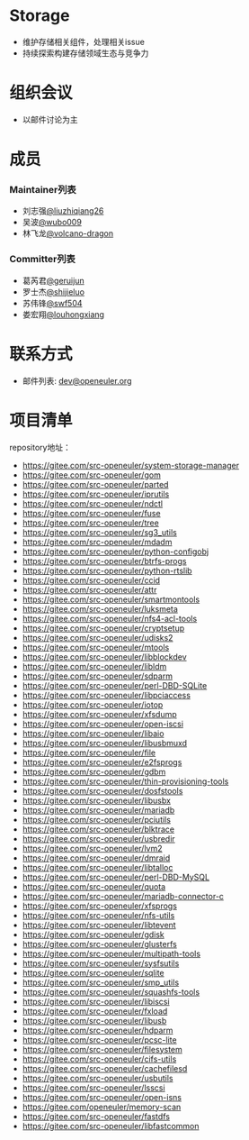 # Storage
- 维护存储相关组件，处理相关issue
- 持续探索构建存储领域生态与竞争力

# 组织会议

- 以邮件讨论为主

# 成员

### Maintainer列表

- 刘志强[@liuzhiqiang26](https://gitee.com/liuzhiqiang26)
- 吴波[@wubo009](https://gitee.com/wubo009)
- 林飞龙[@volcano-dragon](https://gitee.com/volcanodragon)

### Committer列表

- 葛芮君[@geruijun](https://gitee.com/geruijun)
- 罗士杰[@shijieluo](https://gitee.com/shijieluo)
- 苏伟锋[@swf504](https://gitee.com/swf504)
- 娄宏翔[@louhongxiang](https://gitee.com/louhongxiang)

# 联系方式

- 邮件列表: dev@openeuler.org

# 项目清单

repository地址：

- https://gitee.com/src-openeuler/system-storage-manager
- https://gitee.com/src-openeuler/gom
- https://gitee.com/src-openeuler/parted
- https://gitee.com/src-openeuler/iprutils
- https://gitee.com/src-openeuler/ndctl
- https://gitee.com/src-openeuler/fuse
- https://gitee.com/src-openeuler/tree
- https://gitee.com/src-openeuler/sg3_utils
- https://gitee.com/src-openeuler/mdadm
- https://gitee.com/src-openeuler/python-configobj
- https://gitee.com/src-openeuler/btrfs-progs
- https://gitee.com/src-openeuler/python-rtslib
- https://gitee.com/src-openeuler/ccid
- https://gitee.com/src-openeuler/attr
- https://gitee.com/src-openeuler/smartmontools
- https://gitee.com/src-openeuler/luksmeta
- https://gitee.com/src-openeuler/nfs4-acl-tools
- https://gitee.com/src-openeuler/cryptsetup
- https://gitee.com/src-openeuler/udisks2
- https://gitee.com/src-openeuler/mtools
- https://gitee.com/src-openeuler/libblockdev
- https://gitee.com/src-openeuler/libldm
- https://gitee.com/src-openeuler/sdparm
- https://gitee.com/src-openeuler/perl-DBD-SQLite
- https://gitee.com/src-openeuler/libpciaccess
- https://gitee.com/src-openeuler/iotop
- https://gitee.com/src-openeuler/xfsdump
- https://gitee.com/src-openeuler/open-iscsi
- https://gitee.com/src-openeuler/libaio
- https://gitee.com/src-openeuler/libusbmuxd
- https://gitee.com/src-openeuler/file
- https://gitee.com/src-openeuler/e2fsprogs
- https://gitee.com/src-openeuler/gdbm
- https://gitee.com/src-openeuler/thin-provisioning-tools
- https://gitee.com/src-openeuler/dosfstools
- https://gitee.com/src-openeuler/libusbx
- https://gitee.com/src-openeuler/mariadb
- https://gitee.com/src-openeuler/pciutils
- https://gitee.com/src-openeuler/blktrace
- https://gitee.com/src-openeuler/usbredir
- https://gitee.com/src-openeuler/lvm2
- https://gitee.com/src-openeuler/dmraid
- https://gitee.com/src-openeuler/libtalloc
- https://gitee.com/src-openeuler/perl-DBD-MySQL
- https://gitee.com/src-openeuler/quota
- https://gitee.com/src-openeuler/mariadb-connector-c
- https://gitee.com/src-openeuler/xfsprogs
- https://gitee.com/src-openeuler/nfs-utils
- https://gitee.com/src-openeuler/libtevent
- https://gitee.com/src-openeuler/gdisk
- https://gitee.com/src-openeuler/glusterfs
- https://gitee.com/src-openeuler/multipath-tools
- https://gitee.com/src-openeuler/sysfsutils
- https://gitee.com/src-openeuler/sqlite
- https://gitee.com/src-openeuler/smp_utils
- https://gitee.com/src-openeuler/squashfs-tools
- https://gitee.com/src-openeuler/libiscsi
- https://gitee.com/src-openeuler/fxload
- https://gitee.com/src-openeuler/libusb
- https://gitee.com/src-openeuler/hdparm
- https://gitee.com/src-openeuler/pcsc-lite
- https://gitee.com/src-openeuler/filesystem
- https://gitee.com/src-openeuler/cifs-utils
- https://gitee.com/src-openeuler/cachefilesd
- https://gitee.com/src-openeuler/usbutils
- https://gitee.com/src-openeuler/lsscsi
- https://gitee.com/src-openeuler/open-isns
- https://gitee.com/openeuler/memory-scan
- https://gitee.com/src-openeuler/fastdfs
- https://gitee.com/src-openeuler/libfastcommon
